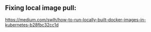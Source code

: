 ## Fixing local image pull:
https://medium.com/swlh/how-to-run-locally-built-docker-images-in-kubernetes-b28fbc32cc1d

